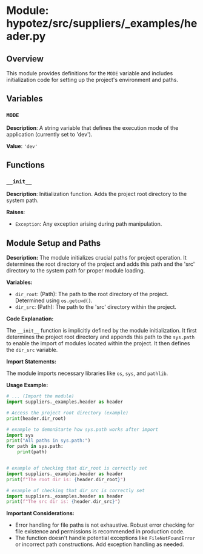 # Module: hypotez/src/suppliers/_examples/header.py

## Overview

This module provides definitions for the `MODE` variable and includes initialization code for setting up the project's environment and paths.


## Variables

### `MODE`

**Description**:  A string variable that defines the execution mode of the application (currently set to 'dev').

**Value**: `'dev'`


## Functions

### `__init__`

**Description**: Initialization function. Adds the project root directory to the system path.

**Raises**:
- `Exception`: Any exception arising during path manipulation.


## Module Setup and Paths

**Description:** The module initializes crucial paths for project operation. It determines the root directory of the project and adds this path and the 'src' directory to the system path for proper module loading.

**Variables:**

- `dir_root`: (Path): The path to the root directory of the project. Determined using `os.getcwd()`.
- `dir_src`: (Path): The path to the 'src' directory within the project.


**Code Explanation:**

The `__init__` function is implicitly defined by the module initialization.  It first determines the project root directory and appends this path to the `sys.path` to enable the import of modules located within the project.  It then defines the `dir_src` variable.

**Import Statements:**

The module imports necessary libraries like `os`, `sys`, and `pathlib`.


**Usage Example:**

```python
# ... (Import the module)
import suppliers._examples.header as header

# Access the project root directory (example)
print(header.dir_root)
```


```python
# example to demonStarte how sys.path works after import
import sys
print("All paths in sys.path:")
for path in sys.path:
    print(path)
```
```
```
```python
# example of checking that dir_root is correctly set
import suppliers._examples.header as header
print(f"The root dir is: {header.dir_root}")
```


```python
# example of checking that dir_src is correctly set
import suppliers._examples.header as header
print(f"The src dir is: {header.dir_src}")
```

**Important Considerations:**

- Error handling for file paths is not exhaustive. Robust error checking for file existence and permissions is recommended in production code.
- The function doesn't handle potential exceptions like `FileNotFoundError` or incorrect path constructions. Add exception handling as needed.